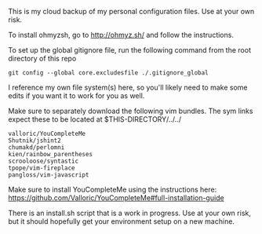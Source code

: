 This is my cloud backup of my personal configuration files. Use at your own risk.

To install ohmyzsh, go to http://ohmyz.sh/ and follow the instructions.

To set up the global gitignore file, run the following command from the root directory of this repo

    git config --global core.excludesfile ./.gitignore_global

I reference my own file system(s) here, so you'll likely need to make some edits if you want it to work for you as well.

Make sure to separately download the following vim bundles. The sym links expect these to be located at $THIS-DIRECTORY/../../

    valloric/YouCompleteMe
    Shutnik/jshint2
    chumakd/perlomni
	kien/rainbow_parentheses
    scrooloose/syntastic
    tpope/vim-fireplace
    pangloss/vim-javascript

Make sure to install YouCompleteMe using the instructions here: https://github.com/Valloric/YouCompleteMe#full-installation-guide

There is an install.sh script that is a work in progress. Use at your own risk, but it should hopefully get your environment setup on a new machine.
